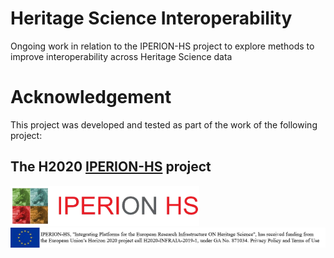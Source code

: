 # Heritage Science Interoperability
Ongoing work in relation to the IPERION-HS project to explore methods to improve interoperability across Heritage Science data

# Acknowledgement
This project was developed and tested as part of the work of the following project:

## The H2020 [IPERION-HS](https://www.iperionhs.eu/) project
[<img height="64px" src="https://github.com/jpadfield/simple-modelling/blob/master/docs/graphics/IPERION-HS%20Logo.png" alt="IPERION-HS">](https://www.iperionhs.eu/)<br/>
[<img height="32px" src="https://github.com/jpadfield/simple-modelling/blob/master/docs/graphics/iperionhs-eu-tag2.png" alt="IPERION-HS">](https://www.iperionhs.eu/)
